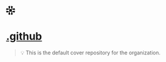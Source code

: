 <img src="https://github.com/naikan-tech/.github/blob/main/profile/img/logo.png" width="24px">

# [.github](https://github.com/naikan-tech/.github)

> 💡 This is the default cover repository for the organization.
